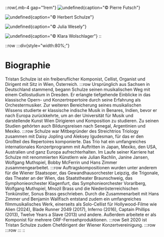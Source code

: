 ::row{.mb-4 gap="1rem"}
![undefined](/img/about/10987707_874286799285655_8564208899567487865_o.jpg){caption="© Pierre Futsch"}

![undefined](/img/about/KleinTristan_Baer.jpg){caption="© Herbert Schulze"}

![undefined](/img/about/Tristan_Schulze-2.jpg){caption="© Julia Wesely"}

![undefined](/img/about/TSUniCampKlaraWolschlager.jpg){caption="© Klara Wolschlager"}
::

::row
  :::div{style="width:80%;"}
  # Biographie
  
  Tristan Schulze ist ein freiberuflicher Komponist, Cellist, Organist und Dirigent mit Sitz in Wien, Österreich.
  :::row
  Ursprünglich aus Sachsen in Deutschland stammend, begann Schulze seinen musikalischen Weg mit einem Cellostudium in Dresden. Er erlangte 
  tiefgehende Einblicke in das klassische Opern- und Konzertrepertoire durch seine Erfahrung als Orchestermusiker. Zur weiteren Bereicherung seines 
  musikalischen Wissens studierte er klassische indische Musik in Benares, Indien, bevor er nach Europa zurückkehrte, um an der Universität für Musik 
  und darstellende Kunst Wien Dirigieren und Komposition zu studieren. Zu seinen Studien gehörten auch Bildungsreisen nach Senegal, Argentinien und 
  Mexiko.
  :::row
  Schulze war Mitbegründer des Streichtrios Triology zusammen mit Daisy Jopling und Aleksey Igudesman, für das er den Großteil des Repertoires 
  komponierte. Das Trio hat ein umfangreiches internationales Konzertprogramm mit Auftritten in Japan, Mexiko, den USA, Australien und ganz Europa 
  aufrechterhalten. Im Laufe seiner Karriere hat Schulze mit renommierten Künstlern wie Julian Rachlin, Janine Jansen, Wolfgang Muthspiel, Bobby 
  McFerrin und Hans Zimmer zusammengearbeitet.
  :::row
  Auftragskompositionen wurden unter anderem für die Wiener Staatsoper, das Gewandhausorchester Leipzig, die Trigonale, das Theater an der Wien, das 
  Staatstheater Braunschweig, das Symphonieorchester Klagenfurt, das Symphonieorchester Vorarlberg, Wolfgang Muthspiel, Mnozil Brass und die 
  Niederösterreichischen Tonkünstler, Sonus Brass geschrieben. Durch die Zusammenarbeit mit Hans Zimmer und Benjamin Wallfisch entstand zudem ein 
  umfangreiches filmmusikalisches Werk, einerseits als Solo-Cellist für Hollywood-Filme wie Alien (2024), Blade Runner 2049 (2017), Inferno (2016), 
  Captain Phillips (2013), Twelve Years a Slave (2013) und andere. Außerdem arbeitete er als Komponist für mehrere ORF-Fernsehproduktionen.
  :::row
  Seit 2020 ist Tristan Schulze zudem Chefdirigent der Wiener Konzertvereinigung.
  :::row
  :::row
  :::
::
